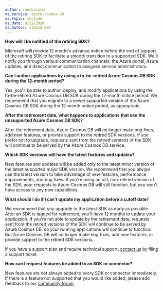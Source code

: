 ```yaml
---
author: seesharprun
ms.service: azure-cosmos-db
ms.topic: include
ms.date: 8/12/2020
ms.author: sidandrews
---
```

**How will I be notified of the retiring SDK?**

Microsoft will provide 12 month's advance notice before the end of support of the retiring SDK to facilitate a smooth transition to a supported SDK. We'll notify you through various communication channels: the Azure portal, Azure updates, and direct communication to assigned service administrators.

**Can I author applications by using a to-be-retired Azure Cosmos DB SDK during the 12-month period?** 

Yes, you'll be able to author, deploy, and modify applications by using the to-be-retired Azure Cosmos DB SDK during the 12-month notice period. We recommend that you migrate to a newer supported version of the Azure Cosmos DB SDK during the 12-month notice period, as appropriate. 

**After the retirement date, what happens to applications that use the unsupported Azure Cosmos DB SDK?** 

After the retirement date, Azure Cosmos DB will no longer make bug fixes, add new features, or provide support to the retired SDK versions. If you prefer not to upgrade, requests sent from the retired versions of the SDK will continue to be served by the Azure Cosmos DB service. 

**Which SDK versions will have the latest features and updates?**

New features and updates will be added only to the latest minor version of the latest supported major SDK version. We recommend that you always use the latest version to take advantage of new features, performance improvements, and bug fixes. If you're using an old, non-retired version of the SDK, your requests to Azure Cosmos DB will still function, but you won't have access to any new capabilities.  

**What should I do if I can't update my application before a cutoff date?**

We recommend that you upgrade to the latest SDK as early as possible. After an SDK is tagged for retirement, you'll have 12 months to update your application. If you're not able to update by the retirement date, requests sent from the retired versions of the SDK will continue to be served by Azure Cosmos DB, so your running applications will continue to function. But Azure Cosmos DB will no longer make bug fixes, add new features, or provide support to the retired SDK versions. 

If you have a support plan and require technical support, [contact us](https://portal.azure.com/#blade/Microsoft_Azure_Support/HelpAndSupportBlade/overview) by filing a support ticket.

**How can I request features be added to an SDK or connector?**

New features are not always added to every SDK or connector immediately. If there is a feature not supported that you would like added, please add feedback to our [community forum](https://feedback.azure.com/d365community/forum/3002b3be-0d25-ec11-b6e6-000d3a4f0858).
